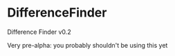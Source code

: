 # DifferenceFinder

Difference Finder v0.2

Very pre-alpha: you probably shouldn't be using this yet
